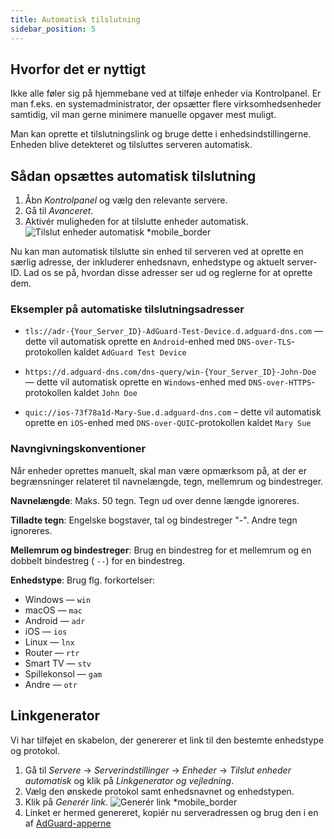 ```yaml
---
title: Automatisk tilslutning
sidebar_position: 5
---
```


## Hvorfor det er nyttigt

Ikke alle føler sig på hjemmebane ved at tilføje enheder via Kontrolpanel. Er man f.eks. en systemadministrator, der opsætter flere virksomhedsenheder samtidig, vil man gerne minimere manuelle opgaver mest muligt.

Man kan oprette et tilslutningslink og bruge dette i enhedsindstillingerne. Enheden blive detekteret og tilsluttes serveren automatisk.

## Sådan opsættes automatisk tilslutning

1. Åbn _Kontrolpanel_ og vælg den relevante servere.
2. Gå til _Avanceret_.
3. Aktivér muligheden for at tilslutte enheder automatisk.
    ![Tilslut enheder automatisk \*mobile_border](https://cdn.adtidy.org/content/kb/dns/private/new_dns/connect/automatically.png)

Nu kan man automatisk tilslutte sin enhed til serveren ved at oprette en særlig adresse, der inkluderer enhedsnavn, enhedstype og aktuelt server-ID. Lad os se på, hvordan disse adresser ser ud og reglerne for at oprette dem.

### Eksempler på automatiske tilslutningsadresser

- `tls://adr-{Your_Server_ID}-AdGuard-Test-Device.d.adguard-dns.com` — dette vil automatisk oprette en `Android`-enhed med `DNS-over-TLS`-protokollen kaldet `AdGuard Test Device`

- `https://d.adguard-dns.com/dns-query/win-{Your_Server_ID}-John-Doe` — dette vil automatisk oprette en `Windows`-enhed med `DNS-over-HTTPS`-protokollen kaldet `John Doe`

- `quic://ios-73f78a1d-Mary-Sue.d.adguard-dns.com` – dette vil automatisk oprette en `iOS`-enhed med `DNS-over-QUIC`-protokollen kaldet `Mary Sue`

### Navngivningskonventioner

Når enheder oprettes manuelt, skal man være opmærksom på, at der er begrænsninger relateret til navnelængde, tegn, mellemrum og bindestreger.

**Navnelængde**: Maks. 50 tegn. Tegn ud over denne længde ignoreres.

**Tilladte tegn**: Engelske bogstaver, tal og bindestreger "-". Andre tegn ignoreres.

**Mellemrum og bindestreger**: Brug en bindestreg for et mellemrum og en dobbelt bindestreg ( `--`) for en bindestreg.

**Enhedstype**: Brug flg. forkortelser:

- Windows — `win`
- macOS — `mac`
- Android — `adr`
- iOS — `ios`
- Linux — `lnx`
- Router — `rtr`
- Smart TV — `stv`
- Spillekonsol — `gam`
- Andre — `otr`

## Linkgenerator

Vi har tilføjet en skabelon, der genererer et link til den bestemte enhedstype og protokol.

1. Gå til _Servere_ → _Serverindstillinger_ → _Enheder_ → _Tilslut enheder automatisk_ og klik på _Linkgenerator og vejledning_.
2. Vælg den ønskede protokol samt enhedsnavnet og enhedstypen.
3. Klik på _Generér link_.
    ![Generér link \*mobile_border](https://cdn.adtidy.org/content/kb/dns/private/new_dns/connect/automatically_step7.png)
4. Linket er hermed genereret, kopiér nu serveradressen og brug den i en af [AdGuard-apperne](https://adguard.com/welcome.html)
